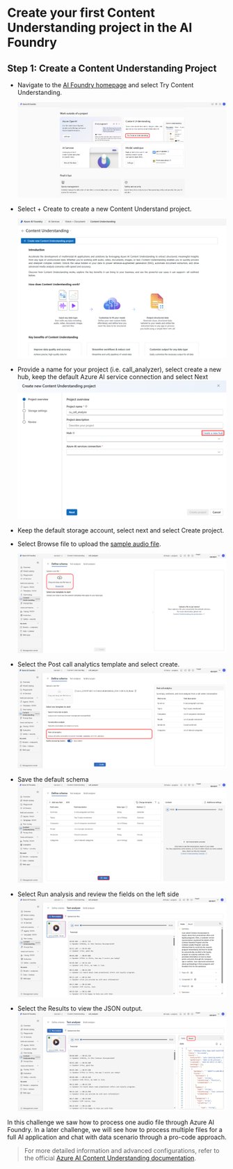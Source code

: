 # Create your first Content Understanding project in the AI Foundry

## Step 1: Create a Content Understanding Project

- Navigate to the [AI Foundry homepage](https://ai.azure.com) and select Try Content Understanding.

  ![AI Foundry Homepage](../img/ai-services-landing-page.png)   

- Select + Create to create a new Content Understand project.

  ![CU Landing Page](../img/cu-create-project.png)

- Provide a name for your project (i.e. call_analyzer), select create a new hub, keep the default Azure AI service connection and select Next
  ![create project](../img/create_project.png)
- Keep the default storage account, select next and select Create project. 

- Select Browse file to upload the [sample audio file](../data/convo_2c703f97-6657-4a15-b8b2-db6b96630b2d_2024-12-06%2006_00_00.wav).

  ![CU upload document](../img/cu-upload-document.png)

- Select the Post call analytics template and select create. 
  ![Template Suggestion](../img/define-schema-template-selection.png)

- Save the default schema 
  ![define schema](../img/define-schema.png)

- Select Run analysis and review the fields on the left side  
  ![Template Suggestion](../img/test-analyzer.png)

- Select the Results to view the JSON output.
  ![test-analyzer-results](../img/test-analyzer-results.png)
 
In this challenge we saw how to process one audio file through Azure AI Foundry. In a later challenge, we will see how to process multiple files for a full AI application and chat with data scenario through a pro-code approach.  

> For more detailed information and advanced configurations, refer to the official [Azure AI Content Understanding documentation](https://learn.microsoft.com/en-us/azure/ai-services/content-understanding/quickstart/use-ai-foundry).




